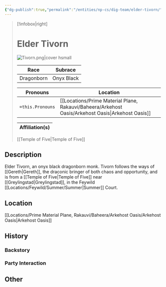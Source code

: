 ```yaml
---
{"dg-publish":true,"permalink":"/entities/np-cs/dig-team/elder-tivorn/","tags":["Creature","NPC","DigTeam"]}
---
```



> [!infobox|right]
> # Elder Tivorn
> ![Tivorn.png|cover hsmall](/img/user/Images/Creatures/Tivorn.png)
> 
> Race | Subrace |
> ---|---|
> Dragonborn | Onyx Black |
> 
> 
> Pronouns|Location| 
> ---|---|
> `=this.Pronouns`|[[Locations/Prime Material Plane, Rakauvi/Baheera/Arkehost Oasis/Arkehost Oasis\|Arkehost Oasis]]|
> 
> Affiliation(s)|
> ---|
> [[Temple of Five\|Temple of Five]]








## Description
Elder Tivorn, an onyx black dragonborn monk. Tivorn follows the ways of [[Gereth\|Gereth]], the draconic bringer of both chaos and opportunity, and is from a [[Temple of Five\|Temple of Five]] near [[Greylingstad\|Greylingstad]], in the Feywild [[Locations/Feywild/Summer/Summer\|Summer]] Court.
## Location
[[Locations/Prime Material Plane, Rakauvi/Baheera/Arkehost Oasis/Arkehost Oasis\|Arkehost Oasis]]
## History

### Backstory

### Party Interaction

## Other

